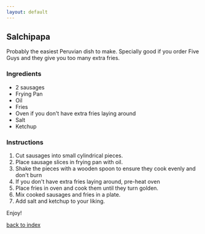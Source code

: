 ```yaml
---
layout: default
---
```


## Salchipapa
<!---
Jurgen Tisza
-->
Probably the easiest Peruvian dish to make. Specially good if you order Five Guys and they give you too many extra fries.

### Ingredients
- 2 sausages
- Frying Pan
- Oil
- Fries
- Oven if you don't have extra fries laying around
- Salt
- Ketchup

### Instructions
1. Cut sausages into small cylindrical pieces.
2. Place sausage slices in frying pan with oil.
3. Shake the pieces with a wooden spoon to ensure they cook evenly and don't burn
4. If you don't have extra fries laying around, pre-heat oven
5. Place fries in oven and cook them until they turn golden.
4. Mix cooked sausages and fries in a plate.
5. Add salt and ketchup to your liking.

Enjoy!

[back to index](../)